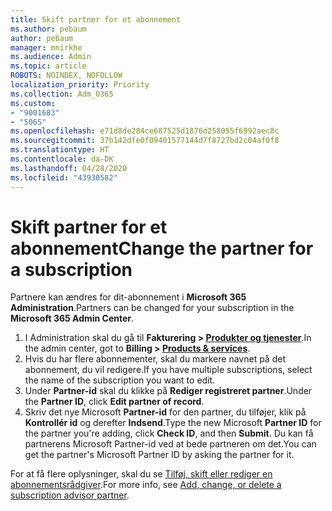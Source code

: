 ```yaml
---
title: Skift partner for et abonnement
ms.author: pebaum
author: pebaum
manager: mnirkhe
ms.audience: Admin
ms.topic: article
ROBOTS: NOINDEX, NOFOLLOW
localization_priority: Priority
ms.collection: Adm_O365
ms.custom:
- "9001683"
- "5065"
ms.openlocfilehash: e71d8de284ce687525d1876d258055f6992aec8c
ms.sourcegitcommit: 37b142dfe0f09401577144d7f8727bd2c04af0f8
ms.translationtype: HT
ms.contentlocale: da-DK
ms.lasthandoff: 04/28/2020
ms.locfileid: "43930582"
---
```

# <a name="change-the-partner-for-a-subscription"></a><span data-ttu-id="59ab6-102">Skift partner for et abonnement</span><span class="sxs-lookup"><span data-stu-id="59ab6-102">Change the partner for a subscription</span></span>

<span data-ttu-id="59ab6-103">Partnere kan ændres for dit-abonnement i **Microsoft 365 Administration**.</span><span class="sxs-lookup"><span data-stu-id="59ab6-103">Partners can be changed for your subscription in the **Microsoft 365 Admin Center**.</span></span>

1. <span data-ttu-id="59ab6-104">I Administration skal du gå til **Fakturering > [Produkter og tjenester](https://go.microsoft.com/fwlink/p/?linkid=842054)**.</span><span class="sxs-lookup"><span data-stu-id="59ab6-104">In the admin center, got to **Billing > [Products & services](https://go.microsoft.com/fwlink/p/?linkid=842054)**.</span></span> 
2. <span data-ttu-id="59ab6-105">Hvis du har flere abonnementer, skal du markere navnet på det abonnement, du vil redigere.</span><span class="sxs-lookup"><span data-stu-id="59ab6-105">If you have multiple subscriptions, select the name of the subscription you want to edit.</span></span> 
3. <span data-ttu-id="59ab6-106">Under **Partner-id** skal du klikke på **Rediger registreret partner**.</span><span class="sxs-lookup"><span data-stu-id="59ab6-106">Under the **Partner ID**, click **Edit partner of record**.</span></span>
4. <span data-ttu-id="59ab6-107">Skriv det nye Microsoft **Partner-id** for den partner, du tilføjer, klik på **Kontrollér id** og derefter **Indsend**.</span><span class="sxs-lookup"><span data-stu-id="59ab6-107">Type the new Microsoft **Partner ID** for the partner you're adding, click **Check ID**, and then **Submit**.</span></span> <span data-ttu-id="59ab6-108">Du kan få partnerens Microsoft Partner-id ved at bede partneren om det.</span><span class="sxs-lookup"><span data-stu-id="59ab6-108">You can get the partner's Microsoft Partner ID by asking the partner for it.</span></span>

<span data-ttu-id="59ab6-109">For at få flere oplysninger, skal du se [Tilføj, skift eller rediger en abonnementsrådgiver](https://docs.microsoft.com/microsoft-365/admin/misc/add-partner).</span><span class="sxs-lookup"><span data-stu-id="59ab6-109">For more info, see [Add, change, or delete a subscription advisor partner](https://docs.microsoft.com/microsoft-365/admin/misc/add-partner).</span></span> 
